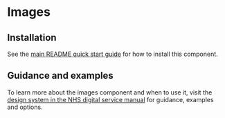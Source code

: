 # Images

## Installation

See the [main README quick start guide](https://github.com/nhsuk/nhsuk-frontend#quick-start) for how to install this component.

## Guidance and examples

To learn more about the images component and when to use it, visit the [design system in the NHS digital service manual](https://service-manual.nhs.uk/design-system/components/images) for guidance, examples and options.
